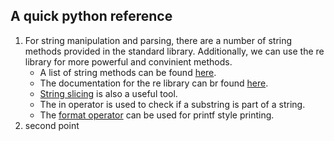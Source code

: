 ## A quick python reference <br>
1. For string manipulation and parsing, there are a number of string methods provided in the standard library. 
Additionally, we can use the re library for more powerful and convinient methods.
    - A list of string methods can be found [here](https://docs.python.org/3/library/stdtypes.html#string-methods).
    - The documentation for the re library  can br found [here](https://docs.python.org/3/library/re.html).
    - [String slicing](https://www.geeksforgeeks.org/string-slicing-in-python/) is also a useful tool.
    - The in operator is used to check if a substring is part of a string.
    - The [format operator](https://docs.python.org/3/library/stdtypes.html#printf-style-string-formatting) can be used for printf style printing.
2. second point
